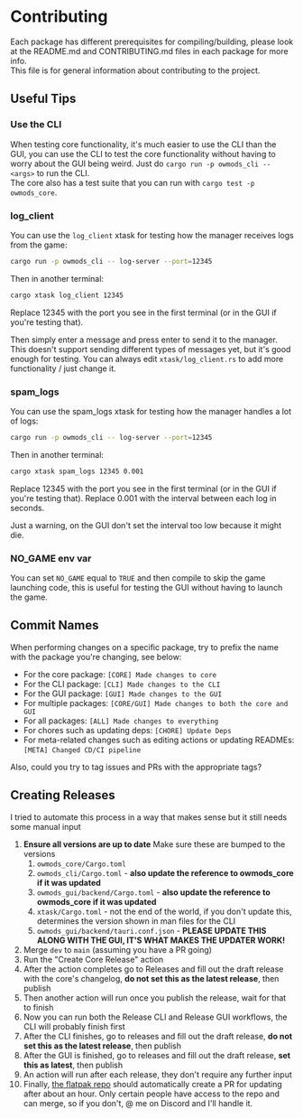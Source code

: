 # Contributing

Each package has different prerequisites for compiling/building, please look at the README.md and CONTRIBUTING.md files in each package for more info.  
This file is for general information about contributing to the project.

## Useful Tips

### Use the CLI

When testing core functionality, it's much easier to use the CLI than the GUI, you can use the CLI to test the core functionality without having to worry about the GUI being weird. Just do `cargo run -p owmods_cli -- <args>` to run the CLI.  
The core also has a test suite that you can run with `cargo test -p owmods_core`.

### log_client

You can use the `log_client` xtask for testing how the manager receives logs from the game:

```sh
cargo run -p owmods_cli -- log-server --port=12345
```

Then in another terminal:

```sh
cargo xtask log_client 12345
```

Replace 12345 with the port you see in the first terminal (or in the GUI if you're testing that).

Then simply enter a message and press enter to send it to the manager. This doesn't support sending different types of messages yet, but it's good enough for testing. You can always edit `xtask/log_client.rs` to add more functionality / just change it.

### spam_logs

You can use the spam_logs xtask for testing how the manager handles a lot of logs:

```sh
cargo run -p owmods_cli -- log-server --port=12345
```

Then in another terminal:

```sh
cargo xtask spam_logs 12345 0.001
```

Replace 12345 with the port you see in the first terminal (or in the GUI if you're testing that).
Replace 0.001 with the interval between each log in seconds.

Just a warning, on the GUI don't set the interval too low because it might die.

### NO_GAME env var

You can set `NO_GAME` equal to `TRUE` and then compile to skip the game launching code, this is useful for testing the GUI without having to launch the game.

## Commit Names

When performing changes on a specific package, try to prefix the name with the package you're changing, see below:

- For the core package: `[CORE] Made changes to core`
- For the CLI package: `[CLI] Made changes to the CLI`
- For the GUI package: `[GUI] Made changes to the GUI`
- For multiple packages: `[CORE/GUI] Made changes to both the core and GUI`
- For all packages: `[ALL] Made changes to everything`
- For chores such as updating deps: `[CHORE] Update Deps`
- For meta-related changes such as editing actions or updating READMEs: `[META] Changed CD/CI pipeline`

Also, could you try to tag issues and PRs with the appropriate tags?

## Creating Releases

I tried to automate this process in a way that makes sense but it still needs some manual input

1. **Ensure all versions are up to date** Make sure these are bumped to the versions
   1. `owmods_core/Cargo.toml`
   2. `owmods_cli/Cargo.toml` - **also update the reference to owmods_core if it was updated**
   3. `owmods_gui/backend/Cargo.toml`  - **also update the reference to owmods_core if it was updated**
   4. `xtask/Cargo.toml` - not the end of the world, if you don't update this, determines the version shown in man files for the CLI
   5. `owmods_gui/backend/tauri.conf.json` - **PLEASE UPDATE THIS ALONG WITH THE GUI, IT'S WHAT MAKES THE UPDATER WORK!**
2. Merge `dev` to `main` (assuming you have a PR going)
3. Run the "Create Core Release" action
4. After the action completes go to Releases and fill out the draft release with the core's changelog, **do not set this as the latest release**, then publish
5. Then another action will run once you publish the release, wait for that to finish
6. Now you can run both the Release CLI and Release GUI workflows, the CLI will probably finish first
7. After the CLI finishes, go to releases and fill out the draft release, **do not set this as the latest release**, then publish
8. After the GUI is finished, go to releases and fill out the draft release, **set this as latest**, then publish
9. An action will run after each release, they don't require any further input
10. Finally, [the flatpak repo](https://github.com/flathub/com.outerwildsmods.owmods_gui) should automatically create a PR for updating after about an hour. Only certain people have access to the repo and can merge, so if you don't, @ me on Discord and I'll handle it.

